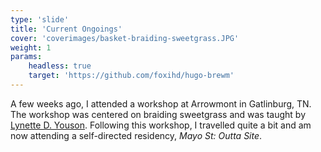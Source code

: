 ```yaml
---
type: 'slide'
title: 'Current Ongoings'
cover: 'coverimages/basket-braiding-sweetgrass.JPG'
weight: 1
params:
    headless: true
    target: 'https://github.com/foxihd/hugo-brewm'
---
```


A few weeks ago, I attended a workshop at Arrowmont in Gatlinburg, TN. The workshop was centered on braiding sweetgrass and was taught by <a rel="nofollow" class="external text" href="https://www.sweetgrasscreationsbylynette.com/">Lynette D. Youson</a>. Following this workshop, I travelled quite a bit and am now attending a self-directed residency, *Mayo St: Outta Site*.
